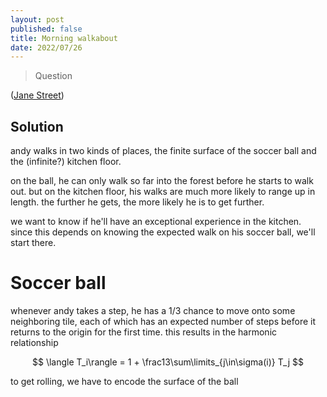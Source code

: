 ```yaml
---
layout: post
published: false
title: Morning walkabout
date: 2022/07/26
---
```


>Question

<!--more-->

([Jane Street]([URL](https://www.janestreet.com/puzzles/current-puzzle/)))

## Solution

andy walks in two kinds of places, the finite surface of the soccer ball and the (infinite?) kitchen floor.

on the ball, he can only walk so far into the forest before he starts to walk out. but on the kitchen floor, his walks are much more likely to range up in length. the further he gets, the more likely he is to get further. 

we want to know if he'll have an exceptional experience in the kitchen. since this depends on knowing the expected walk on his soccer ball, we'll start there.

# Soccer ball

whenever andy takes a step, he has a $1/3$ chance to move onto some neighboring tile, each of which has an expected number of steps before it returns to the origin for the first time. this results in the harmonic relationship

$$
  \langle T_i\rangle = 1 + \frac13\sum\limits_{j\in\sigma(i)} T_j
$$

to get rolling, we have to encode the surface of the ball 

<br>
